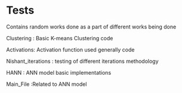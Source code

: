 # Tests 

Contains random works done as a part of different works being done

Clustering : Basic K-means Clustering code

Activations: Activation function used generally code 

Nishant_iterations : testing of different iterations methodology

HANN : ANN model basic implementations

Main_File :Related to ANN model

